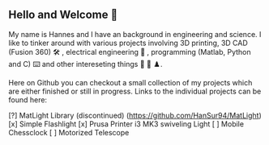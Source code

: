 ## Hello and Welcome 👋 ##

My name is Hannes and I have an background in engineering and science.
I like to tinker around with various projects involving 3D printing,
3D CAD (Fusion 360) 🛠️ , electrical engineering 🔌 ,
programming (Matlab, Python and C) ⌨️ and other intereseting things 🔦 🔭 ♟️. 

<!--  Put some badges her if possibel  -->

Here on Github you can checkout a small collection of my projects which are either
finished or still in progress. Links to the individual projects can be found here:


<!--  Make a list of some of my projects that ia m currently working on  -->
[?] MatLight Library (discontinued) (https://github.com/HanSur94/MatLight)
[x] Simple Flashlight
[x] Prusa Printer i3 MK3 swiveling Light
[ ] Mobile Chessclock
[ ] Motorized Telescope


<!---
HanSur94/HanSur94 is a ✨ special ✨ repository because its `README.md` (this file) appears on your GitHub profile.
You can click the Preview link to take a look at your changes.
--->
